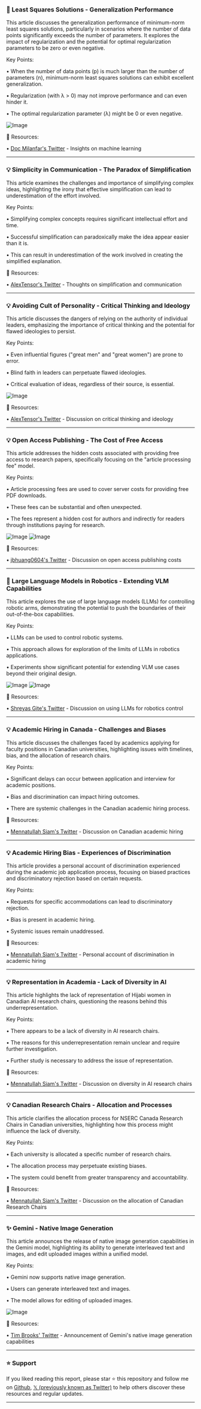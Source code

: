 ### 🤖 Least Squares Solutions - Generalization Performance

This article discusses the generalization performance of minimum-norm least squares solutions, particularly in scenarios where the number of data points significantly exceeds the number of parameters.  It explores the impact of regularization and the potential for optimal regularization parameters to be zero or even negative.

Key Points:

• When the number of data points (p) is much larger than the number of parameters (n), minimum-norm least squares solutions can exhibit excellent generalization.


• Regularization (with λ > 0) may not improve performance and can even hinder it.


• The optimal regularization parameter (λ) might be 0 or even negative.


![Image](https://pbs.twimg.com/media/Gl-iEtXbYAElb7l?format=jpg&name=small)

🔗 Resources:

• [Doc Milanfar's Twitter](https://x.com/docmilanfar) -  Insights on machine learning


---
### 💡 Simplicity in Communication -  The Paradox of Simplification

This article examines the challenges and importance of simplifying complex ideas, highlighting the irony that effective simplification can lead to underestimation of the effort involved.

Key Points:

•  Simplifying complex concepts requires significant intellectual effort and time.


•  Successful simplification can paradoxically make the idea appear easier than it is.


• This can result in underestimation of the work involved in creating the simplified explanation.


🔗 Resources:

• [AlexTensor's Twitter](https://x.com/AlexTensor) -  Thoughts on simplification and communication


---
### 💡 Avoiding Cult of Personality -  Critical Thinking and Ideology

This article discusses the dangers of relying on the authority of individual leaders, emphasizing the importance of critical thinking and the potential for flawed ideologies to persist.

Key Points:

•  Even influential figures ("great men" and "great women") are prone to error.


•  Blind faith in leaders can perpetuate flawed ideologies.


•  Critical evaluation of ideas, regardless of their source, is essential.



![Image](https://pbs.twimg.com/media/GVU6jXCbIAAWmMF?format=jpg&name=small)

🔗 Resources:

• [AlexTensor's Twitter](https://x.com/AlexTensor) -  Discussion on critical thinking and ideology


---
### 💡 Open Access Publishing - The Cost of Free Access

This article addresses the hidden costs associated with providing free access to research papers, specifically focusing on the "article processing fee" model.

Key Points:

• Article processing fees are used to cover server costs for providing free PDF downloads.


• These fees can be substantial and often unexpected.


• The fees represent a hidden cost for authors and indirectly for readers through institutions paying for research.


![Image](https://pbs.twimg.com/media/Gl9i8a-XsAAelBT?format=png&name=900x900)
![Image](https://pbs.twimg.com/media/GjxJawkWQAA-Uqc?format=png&name=360x360)

🔗 Resources:

• [jbhuang0604's Twitter](https://x.com/jbhuang0604) -  Discussion on open access publishing costs


---
### 🤖 Large Language Models in Robotics -  Extending VLM Capabilities

This article explores the use of large language models (LLMs) for controlling robotic arms, demonstrating the potential to push the boundaries of their out-of-the-box capabilities.

Key Points:

•  LLMs can be used to control robotic systems.


•  This approach allows for exploration of the limits of LLMs in robotics applications.


•  Experiments show significant potential for extending VLM use cases beyond their original design.


![Image](https://pbs.twimg.com/media/Gl5i8feWcAAr7IH?format=png&name=small)
![Image](https://pbs.twimg.com/ext_tw_video_thumb/1888109027978010624/pu/img/6xXANUXkheSs2qrm?format=jpg&name=240x240)

🔗 Resources:

• [Shreyas Gite's Twitter](https://x.com/shreyasgite) -  Discussion on using LLMs for robotics control


---
### 💡 Academic Hiring in Canada - Challenges and Biases

This article discusses the challenges faced by academics applying for faculty positions in Canadian universities, highlighting issues with timelines, bias, and the allocation of research chairs.

Key Points:

• Significant delays can occur between application and interview for academic positions.


•  Bias and discrimination can impact hiring outcomes.


• There are systemic challenges in the Canadian academic hiring process.



🔗 Resources:

• [Mennatullah Siam's Twitter](https://x.com/mennatullahSiam) -  Discussion on Canadian academic hiring


---
### 💡 Academic Hiring Bias -  Experiences of Discrimination

This article provides a personal account of discrimination experienced during the academic job application process, focusing on biased practices and discriminatory rejection based on certain requests.

Key Points:

•  Requests for specific accommodations can lead to discriminatory rejection.


•  Bias is present in academic hiring.


•  Systemic issues remain unaddressed.




🔗 Resources:

• [Mennatullah Siam's Twitter](https://x.com/mennatullahSiam) - Personal account of discrimination in academic hiring


---
### 💡 Representation in Academia -  Lack of Diversity in AI

This article highlights the lack of representation of Hijabi women in Canadian AI research chairs, questioning the reasons behind this underrepresentation.

Key Points:

•  There appears to be a lack of diversity in AI research chairs.


•  The reasons for this underrepresentation remain unclear and require further investigation.


•  Further study is necessary to address the issue of representation.



🔗 Resources:

• [Mennatullah Siam's Twitter](https://x.com/mennatullahSiam) -  Discussion on diversity in AI research chairs


---
### 💡 Canadian Research Chairs -  Allocation and Processes

This article clarifies the allocation process for NSERC Canada Research Chairs in Canadian universities, highlighting how this process might influence the lack of diversity.

Key Points:

•  Each university is allocated a specific number of research chairs.


•  The allocation process may perpetuate existing biases.


•  The system could benefit from greater transparency and accountability.



🔗 Resources:

• [Mennatullah Siam's Twitter](https://x.com/mennatullahSiam) -  Discussion on the allocation of Canadian Research Chairs


---
### ✨ Gemini - Native Image Generation

This article announces the release of native image generation capabilities in the Gemini model, highlighting its ability to generate interleaved text and images, and edit uploaded images within a unified model.

Key Points:

•  Gemini now supports native image generation.


•  Users can generate interleaved text and images.


•  The model allows for editing of uploaded images.


![Image](https://pbs.twimg.com/ext_tw_video_thumb/1899866427194048512/pu/img/V0-EjPG1zn8VDFT5.jpg)

🔗 Resources:

• [Tim Brooks' Twitter](https://x.com/_tim_brooks) - Announcement of Gemini's native image generation capabilities


---

### ⭐️ Support

If you liked reading this report, please star ⭐️ this repository and follow me on [Github](https://github.com/Drix10), [𝕏 (previously known as Twitter)](https://x.com/DRIX_10_) to help others discover these resources and regular updates.

---